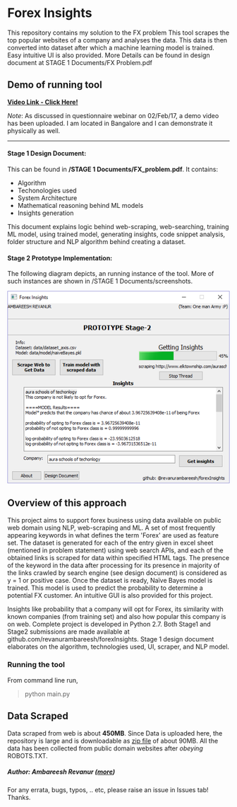 # Forex Insights
This repository contains my solution to the FX problem
This tool scrapes the top popular websites of a company and analyses the data. This data is then converted into dataset after which a machine learning model is trained. Easy intuitive UI is also provided. More Details can be found in design document at STAGE 1 Documents/FX Problem.pdf

## Demo of running tool  
[**Video Link - Click Here!**](https://ambareesh-r.wistia.com/medias/e9ijxgi9zp)

*Note*: As discussed in questionnaire webinar on 02/Feb/17, a demo video has been uploaded. I am located in Bangalore and I can demonstrate it physically as well. 

-----

#### Stage 1 Design Document:
This can be found in **/STAGE 1 Documents/FX_problem.pdf**. 
It contains:  
* Algorithm
* Techonologies used
* System Architecture
* Mathematical reasoning behind ML models
* Insights generation

This document explains logic behind web-scraping, web-searching, training ML model, using trained model, generating insights, code snippet analysis, folder structure and NLP algorithm behind creating a dataset.

#### Stage 2 Prototype Implementation:
The following diagram depicts, an running instance of the tool. More of such instances are shown in /STAGE 1 Documents/screenshots.  

![This image shows tool generating insights for a company](https://github.com/revanurambareesh/forexInsights/blob/master/STAGE%201%20documents/screenshots/Insights/generating%20insights.png)


## Overview of this approach
This project aims to support forex business using data available on public web domain using NLP, web-scraping and ML. A set of most frequently appearing keywords in what defines the term 'Forex' are used as feature set. The dataset is generated for each of the entry given in excel sheet (mentioned in problem statement) using web search APIs, and each of the obtained links is scraped for data within specified HTML tags. The presence of the keyword in the data after processing for its presence in majority of the links crawled by search engine (see design document) is considered as y = 1 or positive case. Once the dataset is ready, Naïve Bayes model is trained. This model is used to predict the probability to determine a potential FX customer. An intuitive GUI is also provided for this project. 

Insights like probability that a company will opt for Forex, its similarity with known companies (from training set) and also how popular this company is on web. Complete project is developed in Python 2.7. Both Stage1 and Stage2 submissions are made available at github.com/revanurambareesh/forexInsights. Stage 1 design document elaborates on the algorithm, technologies used, UI, scraper, and NLP model.

### Running the tool
From command line run,
> python main.py

## Data Scraped
Data scraped from web is about **450MB**. Since Data is uploaded here, the repository is large and is downloadable as [zip file](https://github.com/revanurambareesh/forexInsights/archive/master.zip) of about 90MB.
All the data has been collected from public domain websites after *obeying* ROBOTS.TXT.

##### Author: **Ambareesh Revanur**  ([more](https://in.linkedin.com/in/ambareeshr))
For any errata, bugs, typos, .. etc, please raise an issue in Issues tab! Thanks.
